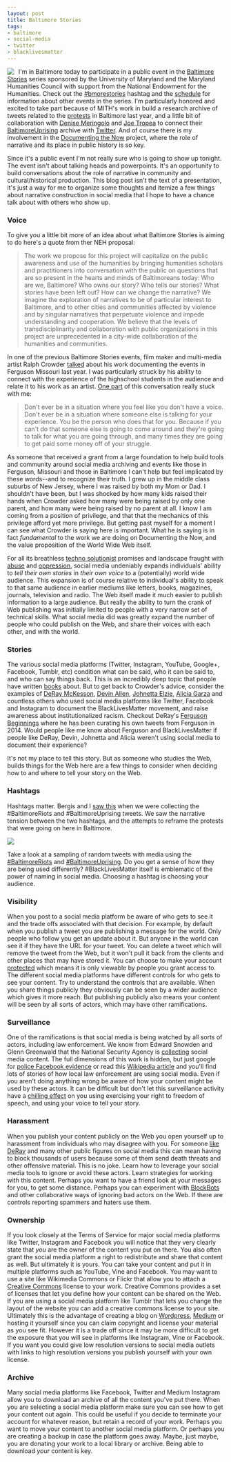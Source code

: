 ```yaml
---
layout: post
title: Baltimore Stories
tags:
- baltimore
- social-media
- twitter
- blacklivesmatter
---
```



<a href="https://arhusynergy.umd.edu/programs/baltimore-stories-narratives-and-life-american-city"><img src="https://arhusynergy.umd.edu/sites/arhusynergy.umd.edu/files/styles/grid/public/baltimore_stories_rectangle.jpg" style="float: left; margin-right: 10px;" class="img-responsive"></a>

I'm in Baltimore today to participate in a public event in the [Baltimore
Stories] series sponsored by the University of Maryland and the Maryland
Humanities Council with support from the National Endowment for the Humanities.
Check out the [#bmorestories] hashtag and the [schedule] for information about
other events in the series. I'm particularly honored and excited to take part
because of MITH's work in build a research archive of tweets related to the
[protests] in Baltimore last year, and a little bit of collaboration with
[Denise Meringolo] and [Joe Tropea] to connect their [BaltimoreUprising] archive
with [Twitter]. And of course there is my involvement in the [Documenting the
Now] project, where the role of narrative and its place in public history is so
key.

Since it's a public event I'm not really sure who is going to show up tonight.
The event isn't about talking heads and powerpoints. It's an opportunity to
build conversations about the role of narrative in community and
cultural/historical production. This blog post isn't the text of a
presentation, it's just a way for me to organize some thoughts and itemize a few
things about narrative construction in social media that I hope to have a 
chance talk about with others who show up.

### Voice

To give you a little bit more of an idea about what Baltimore Stories is aiming
to do here's a quote from ther NEH proposal:

> The work we propose for this project will capitalize on the public awareness
> and use of the humanities by bringing humanities scholars and practitioners
> into conversation with the public on questions that are so present in the
> hearts and minds of Baltimoreans today: Who are we, Baltimore? Who owns our
> story? Who tells our stories? What stories have been left out? How can we
> change the narrative? We imagine the exploration of narratives to be of
> particular interest to Baltimore, and to other cities and communities affected
> by violence and by singular narratives that perpetuate violence and impede
> understanding and cooperation. We believe that the levels of
> transdisciplinarity and collaboration with public organizations in this
> project are unprecedented in a city-wide collaboration of the humanities and
> communities.

In one of the previous Baltimore Stories events, film maker and multi-media
artist Ralph Crowder [talked] about his work documenting the events in Ferguson
Missouri last year. I was particularly struck by his ability to connect with the
experience of the highschool students in the audience and relate it to his work
as an artist. [One part] of this conversation really stuck with me:

> Don't ever be in a situation where you feel like you don't have a voice.
> Don't ever be in a situation where someone else is talking for your
> experience. You be the person who does that for you. Because if you can't do
> that someone else is going to come around and they're going to talk for what
> you are going through, and many times they are going to get paid some money
> off of your struggle.

As someone that received a grant from a large foundation to help build tools
and community around social media archiving and events like
those in Ferguson, Missouri and those in Baltimore I can't help but feel
implicated by these words--and to recognize their truth. I grew up in the middle
class suburbs of New Jersey, where I was raised by both my Mom or Dad. I
shouldn't have been, but I was shocked by how many kids raised their hands when
Crowder asked how many were being raised by only one parent, and how many were
being raised by no parent at all. I know I am coming from a position of
privilege, and that that the mechanics of this privilege afford yet more
privilege. But getting past myself for a moment I can see what Crowder is
saying here is important. What he is saying is in fact *fundamental*
to the work we are doing on Documenting the Now, and the value proposition of
the World Wide Web itself.

For all its breathless [techno solutionist] promises and landscape fraught with
[abuse] and [oppression], social media undeniably expands individuals' ability
to *tell their own stories* in *their own voice* to a (potentially) world wide
audience. This expansion is of course relative to individual's ability to speak
to that same audience in earlier mediums like letters, books, magazines,
journals, television and radio. The Web itself made it much easier to publish
information to a large audience. But really the ability to turn the crank of Web
publishing was initially limited to people with a very narrow set of technical
skills. What social media did was greatly expand the number of people who could
publish on the Web, and share their voices with each other, and with the world.

### Stories

The various social media platforms (Twitter, Instagram,
YouTube, Google+, Facebook, Tumblr, etc) condition what can be said, who it can
be said to, and who can say things back. This is an incredibly deep topic that
people have written [books] about. But to get back to Crowder's advice, consider
the examples of [DeRay McKesson], [Devin Allen], [Johnetta Elzie], [Alicia
Garza] and countless others who used social media platforms like Twitter,
Facebook and Instagram to document the BlackLivesMatter movement, and raise
awareness about institutionalized racism. Checkout DeRay's [Ferguson Beginnings]
where he has been curating his own tweets from Ferguson in 2014. Would people
like me know about Ferguson and BlackLivesMatter if people like DeRay, Devin, 
Johnetta and Alicia weren't using social media to document their experience?

It's not my place to tell this story. But as someone who studies the Web,
builds things for the Web here are a few things to consider when deciding how to
and where to tell your story on the Web.

### Hashtags

Hashtags matter. Bergis and I [saw this] when we were collecting the #BaltimoreRiots
and #BaltimoreUprising tweets. We saw the narrative tension between the two
hashtags, and the attempts to reframe the protests that were going on here in 
Baltimore. 

<div class="text-center">
<a href="https://medium.com/on-archivy/baltimoreuprising-vs-baltimoreriots-f3f37eddc93b"><img class="img-responsive" src="https://cdn-images-1.medium.com/max/800/1*lveQlmf0gl7YwIYgVcUzVA.png"></a>
</div>

Take a look at a sampling of random tweets with media using the 
[#BaltimoreRiots] and [#BaltimoreUprising]. Do you get a sense of how they are
being used differently? #BlackLivesMatter itself is emblematic of the power of
naming in social media. Choosing a hashtag is choosing your audience. 

### Visibility

When you post to a social media platform be aware of who gets to see it and 
the trade offs associated with that decision. For example, by default when you
publish a tweet you are publishing a message for the world. Only people who
follow you get an update about it. But anyone in the world can see it if they
have the URL for your tweet. You can delete a tweet which will remove
the tweet from the Web, but it won't pull it back from the clients and other
places that may have stored it. You can choose to make your account 
[protected] which means it is only viewable by people you grant access to. The
different social media platforms have different controls for who gets to see
your content. Try to understand the controls that are available. When you share
things publicly they obviously can be seen by a wider audience which gives it
more reach. But publishing publicly also means your content will be seen by all
sorts of actors, which may have other ramifications.

### Surveillance

One of the ramifications is that social media is being watched by all sorts of
actors, including law enforcement. We know from Edward Snowden and Glenn
Greenwald that the National Security Agency is [collecting] social media
content. The full dimensions of this work is hidden, but just google for [police
Facebook evidence] or read this [Wikipedia article] and you'll find lots of
stories of how local law enforcement are using social media. Even if you aren't
doing anything wrong be aware of how your content might be used by these actors.
It can be difficult but don't let this surveillance activity have a [chilling
effect] on you using exercising your right to freedom of speech, and using your
voice to tell your story. 

### Harassment

When you publish your content publicly on the Web you open yourself up to 
harassment from individuals who may disagree with you. For someone [like DeRay]
and many other public figures on social media this can mean having to block
thousands of users because some of them send death threats and other offensive
material. This is no joke. Learn how to leverage your social media tools to 
ignore or avoid these actors. Learn strategies for working with this content.
Perhaps you want to have a friend look at your messages for you, to get some
distance. Perhaps you can experiment with [BlockBots] and other collaborative
ways of ignoring bad actors on the Web. If there are controls reporting 
spammers and haters use them.

### Ownership

If you look closely at the Terms of Service for major social media platforms
like Twitter, Instagram and Facebook you will notice that they very clearly
state that *you* are the owner of the content you put on there. You also often
grant the social media platform a right to redistribute and share that content
as well. But ultimately it is yours. You can take your content and put it in
multiple platforms such as YouTube, Vine and Facebook. You may want to use a
site like Wikimedia Commons or Flickr that allow you to attach a 
[Creative Commons] license to your work. Creative Commons provides a set of
licenses that let you define how your content can be shared on the Web. If 
you are using a social media platform like Tumblr that lets you change the
layout of the website you can add a creative commons license to your site.
Ultimately this is the advantage of creating a blog on [Wordpress], [Medium] or
hosting it yourself since you can claim copyright and license your material as
you see fit.  However it is a trade off since it may be more difficult to get
the exposure that you will see in platforms like Instagram, Vine or Facebook.
If you want you could give low resolution versions to social media outlets with
links to high resolution versions you publish yourself with your own license.

### Archive

Many social media platforms like Facebook, Twitter and Medium Instagram allow 
you to download an archive of all the content you've put there. When you are
selecting a social media platform make sure you can see how to get your content
out again. This could be useful if you decide to terminate your account for
whatever reason, but retain a record of your work. Perhaps you want to move your
content to another social media platform. Or perhaps you are creating a backup
in case the platform goes away. Maybe, just maybe, you are donating your work to
a local library or archive. Being able to download *your* content is key.

[Baltimore Stories]: https://www.arhu.umd.edu/news/university-maryland-and-maryland-humanities-council-awarded-neh-grant-advance-discourse-race
[#bmorestories]: https://twitter.com/search?q=%23bmorestories
[BaltimoreUprising]: http://baltimoreuprising2015.org/
[protests]: https://en.wikipedia.org/wiki/2015_Baltimore_protests
[Denise Meringolo]: https://twitter.com/DDMeringolo
[Twitter]: https://twitter.com/baltimoreup
[Documenting the Now]: http://www.docnow.io
[talked]: https://www.youtube.com/watch?v=b6fhs_Q4QFA
[One part]: https://www.youtube.com/watch?v=b6fhs_Q4QFA&feature=youtu.be&t=14m20s
[schedule]: https://arhusynergy.umd.edu/events?program=2481
[techno solutionist]: https://www.amazon.com/Save-Everything-Click-Here-Technological/dp/1610393708
[abuse]: https://www.theguardian.com/technology/series/the-web-we-want
[DeRay McKesson]: https://twitter.com/deray
[Devin Allen]: https://www.instagram.com/bydvnlln/
[oppression]: http://motherboard.vice.com/read/how-mexican-twitter-bots-shut-down-dissent
[books]: https://www.goodreads.com/book/show/16217790-the-culture-of-connectivity
[Johnetta Elzie]: https://twitter.com/Nettaaaaaaaa
[Alicia Garza]: https://en.wikipedia.org/wiki/Alicia_Garza
[Ferguson Beginnings]: https://twitter.com/deray/timelines/519689795627253760
[saw this]: https://medium.com/on-archivy/baltimoreuprising-vs-baltimoreriots-f3f37eddc93b
[#BaltimoreUprising]: https://edsu.github.io/baltimore-uprising-viewer
[#BaltimoreRiots]: https://edsu.github.io/baltimore-riots-viewer
[protected]: https://support.twitter.com/articles/14016
[collecting]: https://www.theguardian.com/world/2013/jul/31/nsa-top-secret-program-online-data
[police Facebook evidence]: https://www.google.com/search?q=police%20facebook%20evidence&rct=j
[Wikipedia article]: https://en.wikipedia.org/wiki/Use_of_social_network_websites_in_investigations
[chilling effect]: https://theintercept.com/2016/04/28/new-study-shows-mass-surveillance-breeds-meekness-fear-and-self-censorship/
[like DeRay]: http://www.theatlantic.com/politics/archive/2015/01/not-just-hashtag-activism-why-social-media-matters-to-protestors/384215/
[BlockBots]: http://www.thedailybeast.com/articles/2015/03/17/how-block-bot-could-save-the-internet.html
[Wordpress]: http://wordpress.org
[Medium]: https://medium.com
[Joe Tropea]: https://twitter.com/yohistorical
[Creative Commons]: https://creativecommons.org/
